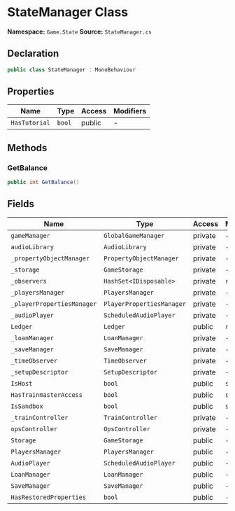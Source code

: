 # StateManager Class

**Namespace:** `Game.State`
**Source:** `StateManager.cs`

## Declaration

```csharp
public class StateManager : MonoBehaviour
```

## Properties

| Name | Type | Access | Modifiers |
|------|------|--------|-----------|
| `HasTutorial` | `bool` | public | - |

## Methods

### GetBalance

```csharp
public int GetBalance()
```

## Fields

| Name | Type | Access | Modifiers |
|------|------|--------|-----------|
| `gameManager` | `GlobalGameManager` | private | - |
| `audioLibrary` | `AudioLibrary` | private | - |
| `_propertyObjectManager` | `PropertyObjectManager` | private | - |
| `_storage` | `GameStorage` | private | - |
| `_observers` | `HashSet<IDisposable>` | private | `readonly` |
| `_playersManager` | `PlayersManager` | private | - |
| `_playerPropertiesManager` | `PlayerPropertiesManager` | private | - |
| `_audioPlayer` | `ScheduledAudioPlayer` | private | - |
| `Ledger` | `Ledger` | public | `readonly` |
| `_loanManager` | `LoanManager` | private | - |
| `_saveManager` | `SaveManager` | private | - |
| `_timeObserver` | `TimeObserver` | private | - |
| `_setupDescriptor` | `SetupDescriptor` | private | - |
| `IsHost` | `bool` | public | `static` |
| `HasTrainmasterAccess` | `bool` | public | `static` |
| `IsSandbox` | `bool` | public | `static` |
| `_trainController` | `TrainController` | private | - |
| `opsController` | `OpsController` | private | - |
| `Storage` | `GameStorage` | public | - |
| `PlayersManager` | `PlayersManager` | public | - |
| `AudioPlayer` | `ScheduledAudioPlayer` | public | - |
| `LoanManager` | `LoanManager` | public | - |
| `SaveManager` | `SaveManager` | public | - |
| `HasRestoredProperties` | `bool` | public | - |

